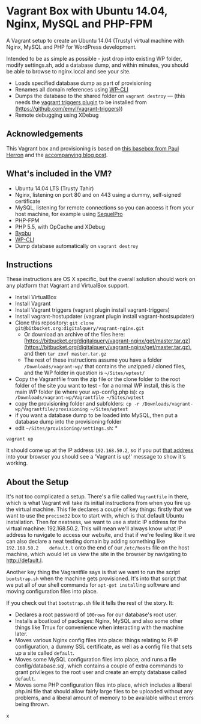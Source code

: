# Vagrant Box with Ubuntu 14.04, Nginx, MySQL and PHP-FPM

A Vagrant setup to create an Ubuntu 14.04 (Trusty) virtual machine with Nginx, MySQL and PHP for WordPress development.

Intended to be as simple as possible - just drop into existing WP folder, modify settings.sh, add a database dump, and within minutes, you should be able to browse to nginx.local and see your site.

* Loads specified database dump as part of provisioning
* Renames all domain references using [WP-CLI](wp-cli.org)
* Dumps the database to the shared folder on `vagrant destroy` — (this needs the [vagrant triggers plugin](https://github.com/emyl/vagrant-triggers) to be installed from [(https://github.com/emyl/vagrant-triggers)](https://github.com/emyl/vagrant-triggers))
* Remote debugging using XDebug

## Acknowledgements

This Vagrant box and provisioning is based on [this basebox from Paul Herron](https://github.com/paulherron/vagrant_precise32_nginx_mysql_php-fpm) and the [accompanying blog post](http://paulherron.com/blog/making_your_own_vagrant_wordpress_box/).

## What's included in the VM?

* Ubuntu 14.04 LTS (Trusty Tahir)
* Nginx, listening on port 80 and on 443 using a dummy, self-signed certificate
* MySQL, listening for remote connections so you can access it from your host machine, for example using [SequelPro](http://www.sequelpro.com/)
* PHP-FPM
* PHP 5.5, with OpCache and XDebug
* [Byobu](http://byobu.co/)
* [WP-CLI](wp-cli.org)
* Dump database automatically on `vagrant destroy`


## Instructions

These instructions are OS X specific, but the overall solution should work on any platform that Vagrant and VirtualBox support.

* Install VirtualBox
* Install Vagrant
* Install Vagrant triggers (vagrant plugin install vagrant-triggers)
* Install vagrant-hostupdater (vagrant plugin install vagrant-hostsupdater)
* Clone this repository:  `git clone git@bitbucket.org:digitalquery/vagrant-nginx.git`
	* Or download an archive of the files here:   [https://bitbucket.org/digitalquery/vagrant-nginx/get/master.tar.gz](https://bitbucket.org/digitalquery/vagrant-nginx/get/master.tar.gz), and then `tar zxvf master.tar.gz`
	* The rest of these instructions assume you have a folder `/Downloads/vagrant-wp/` that contains the unzipped / cloned files, and the WP folder in question is `~/Sites/wptest/`
* Copy the Vagrantfile from the zip file or the clone folder to the root folder of the site you want to test - for a normal WP install, this is the main WP folder (ie where your wp-config.php is): `cp /Downloads/vagrant-wp/Vagrantfile ~/Sites/wptest`
* copy the provisioning folder and subfolders: `cp -r /Downloads/vagrant-wp/Vagrantfile/provisioning ~/Sites/wptest`
* if you want a database dump to be loaded into MySQL, then put a database dump into the provisioning folder
* edit `~/Sites/provisioning/settings.sh`:
	*



`vagrant up`

It should come up at the IP address `192.168.50.2`, so if you put [that address](http://192.168.50.2) into your browser you should see a 'Vagrant is up!' message to show it's working.


## About the Setup

It's not too complicated a setup. There's a file called `Vagrantfile` in there, which is what Vagrant will take its initial instructions from when you fire up the virtual machine. This file declares a couple of key things: firstly that we want to use the `precise32` box to start with, which is that default Ubuntu installation. Then for neatness, we want to use a static IP address for the virtual machine: 192.168.50.2. This will mean we'll always know what IP address to navigate to access our website, and that if we're feeling like it we can also declare a neat testing domain by adding something like `192.168.50.2	default.l` onto the end of our `/etc/hosts` file on the host machine, which would let us view the site in the browser by navigating to http://default.l.

Another key thing the Vagrantfile says is that we want to run the script `bootstrap.sh` when the machine gets provisioned. It's into that script that we put all of our shell commands for `apt-get install`ing software and moving configuration files into place.

If you check out that `bootstrap.sh` file it tells the rest of the story. It:

* Declares a root password of `100rows` for our database's root user.
* Installs a boatload of packages: Nginx, MySQL and also some other things like Tmux for convenience when interacting with the machine later.
* Moves various Nginx config files into place: things relating to PHP configuration, a dummy SSL certificate, as well as a config file that sets up a site called `default`.
* Moves some MySQL configuration files into place, and runs a file config/database.sql, which contains a couple of extra commands to grant privileges to the root user and create an empty database called `default`.
* Moves some PHP configuration files into place, which includes a liberal php.ini file that should allow fairly large files to be uploaded without any problems, and a liberal amount of memory to be available without errors being thrown.


x
